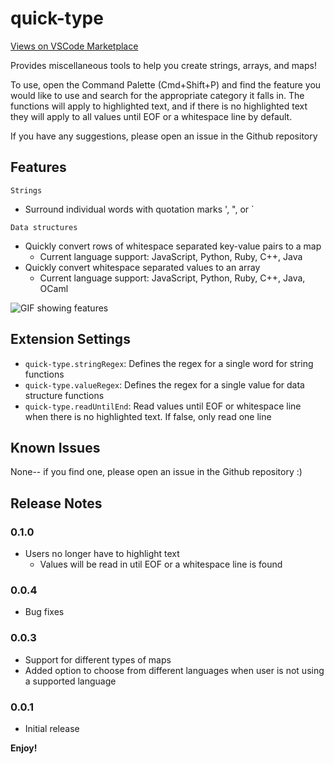 # quick-type

[Views on VSCode Marketplace](https://marketplace.visualstudio.com/items?itemName=kashish.quick-type)

Provides miscellaneous tools to help you create strings, arrays, and maps!

To use, open the Command Palette (Cmd+Shift+P) and find the feature you would like to use and search for the appropriate category it falls in. The functions will apply to highlighted text, and if there is no highlighted text they will apply to all values until EOF or a whitespace line by default.

If you have any suggestions, please open an issue in the Github repository

## Features

`Strings`
- Surround individual words with quotation marks ', ", or `

`Data structures`
- Quickly convert rows of whitespace separated key-value pairs to a map
    - Current language support: JavaScript, Python, Ruby, C++, Java
- Quickly convert whitespace separated values to an array
    - Current language support: JavaScript, Python, Ruby, C++, Java, OCaml

![GIF showing features](https://s3.gifyu.com/images/quick-type-0.1.0.gif)

## Extension Settings

* `quick-type.stringRegex`: Defines the regex for a single word for string functions
* `quick-type.valueRegex`: Defines the regex for a single value for data structure functions
* `quick-type.readUntilEnd`: Read values until EOF or whitespace line when there is no highlighted text. If false, only read one line

## Known Issues

None-- if you find one, please open an issue in the Github repository :)

## Release Notes

### 0.1.0

- Users no longer have to highlight text
    - Values will be read in util EOF or a whitespace line is found

### 0.0.4

- Bug fixes

### 0.0.3

- Support for different types of maps
- Added option to choose from different languages when user is not using a supported language

### 0.0.1

- Initial release

**Enjoy!**

